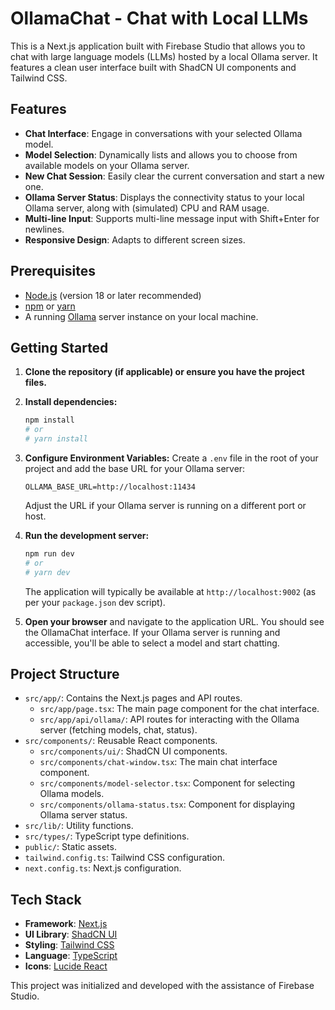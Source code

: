 # OllamaChat - Chat with Local LLMs

This is a Next.js application built with Firebase Studio that allows you to chat with large language models (LLMs) hosted by a local Ollama server. It features a clean user interface built with ShadCN UI components and Tailwind CSS.

## Features

*   **Chat Interface**: Engage in conversations with your selected Ollama model.
*   **Model Selection**: Dynamically lists and allows you to choose from available models on your Ollama server.
*   **New Chat Session**: Easily clear the current conversation and start a new one.
*   **Ollama Server Status**: Displays the connectivity status to your local Ollama server, along with (simulated) CPU and RAM usage.
*   **Multi-line Input**: Supports multi-line message input with Shift+Enter for newlines.
*   **Responsive Design**: Adapts to different screen sizes.

## Prerequisites

*   [Node.js](https://nodejs.org/) (version 18 or later recommended)
*   [npm](https://www.npmjs.com/) or [yarn](https://yarnpkg.com/)
*   A running [Ollama](https://ollama.com/) server instance on your local machine.

## Getting Started

1.  **Clone the repository (if applicable) or ensure you have the project files.**

2.  **Install dependencies:**
    ```bash
    npm install
    # or
    # yarn install
    ```

3.  **Configure Environment Variables:**
    Create a `.env` file in the root of your project and add the base URL for your Ollama server:
    ```env
    OLLAMA_BASE_URL=http://localhost:11434
    ```
    Adjust the URL if your Ollama server is running on a different port or host.

4.  **Run the development server:**
    ```bash
    npm run dev
    # or
    # yarn dev
    ```
    The application will typically be available at `http://localhost:9002` (as per your `package.json` dev script).

5.  **Open your browser** and navigate to the application URL. You should see the OllamaChat interface. If your Ollama server is running and accessible, you'll be able to select a model and start chatting.

## Project Structure

*   `src/app/`: Contains the Next.js pages and API routes.
    *   `src/app/page.tsx`: The main page component for the chat interface.
    *   `src/app/api/ollama/`: API routes for interacting with the Ollama server (fetching models, chat, status).
*   `src/components/`: Reusable React components.
    *   `src/components/ui/`: ShadCN UI components.
    *   `src/components/chat-window.tsx`: The main chat interface component.
    *   `src/components/model-selector.tsx`: Component for selecting Ollama models.
    *   `src/components/ollama-status.tsx`: Component for displaying Ollama server status.
*   `src/lib/`: Utility functions.
*   `src/types/`: TypeScript type definitions.
*   `public/`: Static assets.
*   `tailwind.config.ts`: Tailwind CSS configuration.
*   `next.config.ts`: Next.js configuration.

## Tech Stack

*   **Framework**: [Next.js](https://nextjs.org/)
*   **UI Library**: [ShadCN UI](https://ui.shadcn.com/)
*   **Styling**: [Tailwind CSS](https://tailwindcss.com/)
*   **Language**: [TypeScript](https://www.typescriptlang.org/)
*   **Icons**: [Lucide React](https://lucide.dev/)

This project was initialized and developed with the assistance of Firebase Studio.

